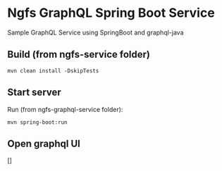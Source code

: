 # Ngfs GraphQL Spring Boot Service

Sample GraphQL Service using SpringBoot and graphql-java

## Build (from ngfs-service folder)

`mvn clean install -DskipTests`

## Start server

Run (from ngfs-graphql-service folder):

`mvn spring-boot:run`

## Open graphql UI

[]

